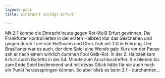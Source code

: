 ```yaml
---
layout: post
title: Eintracht schlägt Erfurt

---
```


Mit 2:1 konnte die Eintracht heute gegen Rot-Weiß Erfurt gewinnen. Die Frankfurter kontrollierten in der ersten Halbzeit klar das Geschehen und gingen durch Tore von Hoffmann und Chris früh mit 2:0 in Führung. Der Brasilianer war es auch, der dem Spiel eine Wende gab: Kurz vor der Pause sah er nach einem wirklich dummen Foul Gelb-Rot. In der 2. Halbzeit kam Erfurt durch Barletta in der 54. Minute zum Anschlusstreffer. Sie blieben bis zum Ende Spiel bestimmend und mit etwas Glück hätte für sie auch noch ein Punkt herausspringen können. So aber blieb es beim 2:1 - durchatmen...



